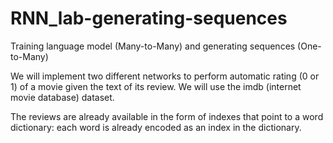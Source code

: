 # RNN_lab-generating-sequences
Training language model (Many-to-Many) and generating sequences (One-to-Many)

We will implement two different networks to perform automatic rating (0 or 1) of a movie given the text of its review. We will use the imdb (internet movie database) dataset.

The reviews are already available in the form of indexes that point to a word dictionary: each word is already encoded as an index in the dictionary.
